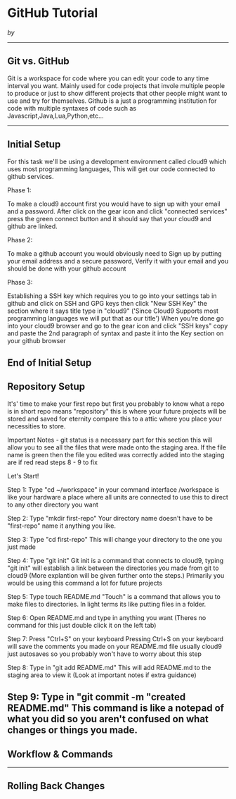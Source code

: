 # GitHub Tutorial

_by <GillespieSeshimey>_

---
## Git vs. GitHub
Git is a workspace for code where you can edit your code to any time interval you want. Mainly used for code projects that invole multiple people to produce or just to show different projects that other people might want to use and try for themselves.
Github is a just a programming institution for code with multiple syntaxes of code such as Javascript,Java,Lua,Python,etc...


---
## Initial Setup

For this task we'll be using a development environment called cloud9 which uses most programming languages, This will get our code connected to github services.

Phase 1: 

To make a cloud9 account first you would have to sign up with your email and a password. After click on the gear icon and click "connected services" press the green connect button and it should say that your cloud9 and github are linked.

Phase 2: 

To make a github account you would obviously need to Sign up by putting your email address and a secure password, Verify it with your email and you should be done with your github account

Phase 3:

Establishing a SSH key which requires you to go into your settings tab in github and click on SSH and GPG keys then click "New SSH Key" the section where it says title type in "cloud9" ('Since Cloud9 Supports most programming languages we will put that as our title') When you're done go into your cloud9 browser and go to the gear icon and click "SSH keys" copy and paste the 2nd paragraph of syntax and paste it into the Key section on your github browser

End of Initial Setup
---
## Repository Setup
It's' time to make your first repo but first you probably to know what a repo is in short repo means "repository" this is where your future projects will be stored and saved for eternity compare this to a attic where you place your necessities to store.

Important Notes - git status is a necessary part for this section this will allow you to see all the files that were made onto the staging area. If the file name is green then the file you edited was correctly added into the staging are if red read steps 8 - 9 to fix

Let's Start!

Step 1: Type "cd ~/workspace" in your command interface 
/workspace is like your hardware a place where all units are connected to use this to direct to any other directory you want

Step 2: Type "mkdir first-repo" 
Your directory name doesn't have to be "first-repo" name it anything you like.

Step 3: Type "cd first-repo"
This will change your directory to the one you just made

Step 4: Type "git init"
Git init is a command that connects to cloud9, typing "git init" will establish a link between the directories you made from git to cloud9 (More explantion will be given further onto the steps.) Primarily you would be using this command a lot for future projects

Step 5: Type touch README.md
"Touch" is a command that allows you to make files to directories. In light terms its like putting files in a folder.

Step 6: Open README.md and type in anything you want
(Theres no command for this just double click it on the left tab)

Step 7: Press "Ctrl+S" on your keyboard
Pressing Ctrl+S on your keyboard will save the comments you made on your README.md file usually cloud9 just autosaves so you probably won't have to worry about this step

Step 8: Type in "git add README.md"
This will add README.md to the staging area to view it (Look at important notes if extra guidance)

Step 9: Type in "git commit -m "created README.md"
This command is like a notepad of what you did so you aren't confused on what changes or things you made.
---
## Workflow & Commands



---
## Rolling Back Changes